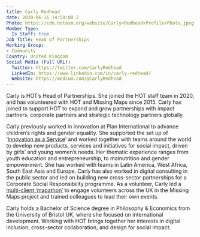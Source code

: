 ```yaml
---
title: Carly Redhead
date: 2020-06-16 14:59:00 Z
Photo: https://cdn.hotosm.org/website/Carly+Redhead+Profile+Photo.jpeg
Member Type:
  Is Staff: true
Job Title: Head of Partnerships
Working Group:
- Community
Country: United Kingdom
Social Media (Full URL):
  Twitter: https://twitter.com/CarlyRedhead
  LinkedIn: https://www.linkedin.com/in/carly-redhead/
  Website: https://medium.com/@CarlyRedhead
---
```


Carly is HOT’s Head of Partnerships. She joined the HOT staff team in 2020, and has volunteered with HOT and Missing Maps since 2015. Carly has joined to support HOT to expand and grow partnerships with impact partners, corporate partners and strategic technology partners globally. 

Carly previously worked in innovation at Plan International to advance children’s rights and gender equality. She supported the set up of ‘[Innovation as a Service](https://medium.com/innovationhub-planinternational/setting-up-innovation-as-a-service-within-a-large-international-ngo-153637b0d7c9)’ and worked together with teams around the world to develop new products, services and initiatives for social impact, driven by girls’ and young women’s needs. Her thematic experience ranges from youth education and entrepreneurship, to malnutrition and gender empowerment. She has worked with teams in Latin America, West Africa, South East Asia and Europe. Carly has also worked in digital consulting in the public sector and led on building new cross-sector partnerships for a Corporate Social Responsibility programme. As a volunteer, Carly led a [multi-client ‘mapathon’](https://www.linkedin.com/pulse/using-digital-put-over-48000-people-map-just-4-days-carly-redhead/) to engage volunteers across the UK in the Missing Maps project and trained colleagues to lead their own events.

Carly holds a Bachelor of Science degree in Philosophy & Economics from the University of Bristol UK, where she focused on international development. Working with HOT brings together her interests in digital inclusion, cross-sector collaboration, and design for social impact. 